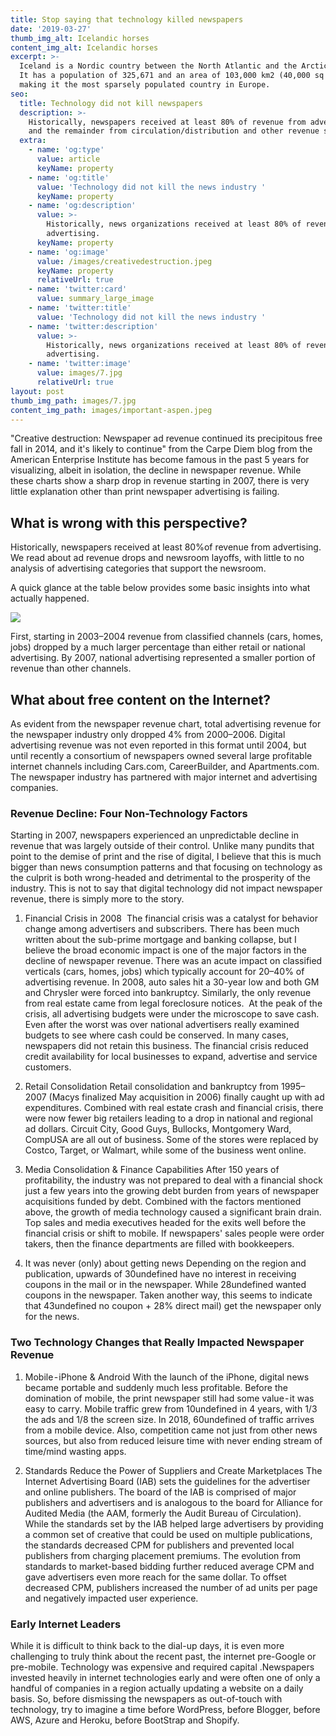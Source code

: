 ```yaml
---
title: Stop saying that technology killed newspapers
date: '2019-03-27'
thumb_img_alt: Icelandic horses
content_img_alt: Icelandic horses
excerpt: >-
  Iceland is a Nordic country between the North Atlantic and the Arctic Ocean.
  It has a population of 325,671 and an area of 103,000 km2 (40,000 sq mi),
  making it the most sparsely populated country in Europe.
seo:
  title: Technology did not kill newspapers
  description: >-
    Historically, newspapers received at least 80% of revenue from advertising
    and the remainder from circulation/distribution and other revenue sources
  extra:
    - name: 'og:type'
      value: article
      keyName: property
    - name: 'og:title'
      value: 'Technology did not kill the news industry '
      keyName: property
    - name: 'og:description'
      value: >-
        Historically, news organizations received at least 80% of revenue from
        advertising. 
      keyName: property
    - name: 'og:image'
      value: /images/creativedestruction.jpeg
      keyName: property
      relativeUrl: true
    - name: 'twitter:card'
      value: summary_large_image
    - name: 'twitter:title'
      value: 'Technology did not kill the news industry '
    - name: 'twitter:description'
      value: >-
        Historically, news organizations received at least 80% of revenue from
        advertising. 
    - name: 'twitter:image'
      value: images/7.jpg
      relativeUrl: true
layout: post
thumb_img_path: images/7.jpg
content_img_path: images/important-aspen.jpeg
---
```

"Creative destruction: Newspaper ad revenue continued its precipitous free fall in 2014, and it's likely to continue" from the Carpe Diem blog from the American Enterprise Institute has become famous in the past 5 years for visualizing, albeit in isolation, the decline in newspaper revenue. While these charts show a sharp drop in revenue starting in 2007, there is very little explanation other than print newspaper advertising is failing.

## What is wrong with this perspective?

Historically, newspapers received at least 80%of revenue from advertising. We read about ad revenue drops and newsroom layoffs, with little to no analysis of advertising categories that support the newsroom.

A quick glance at the table below provides some basic insights into what actually happened.

![](/images/revenuechangenp.png)

First, starting in 2003–2004 revenue from classified channels (cars, homes, jobs) dropped by a much larger percentage than either retail or national advertising. By 2007, national advertising represented a smaller portion of revenue than other channels.

## What about free content on the Internet?

As evident from the newspaper revenue chart, total advertising revenue for the newspaper industry only dropped 4% from 2000–2006. Digital advertising revenue was not even reported in this format until 2004, but until recently a consortium of newspapers owned several large profitable internet channels including Cars.com, CareerBuilder, and Apartments.com. The newspaper industry has partnered with major internet and advertising companies.

### Revenue Decline: Four Non-Technology Factors

Starting in 2007, newspapers experienced an unpredictable decline in revenue that was largely outside of their control. Unlike many pundits that point to the demise of print and the rise of digital, I believe that this is much bigger than news consumption patterns and that focusing on technology as the culprit is both wrong-headed and detrimental to the prosperity of the industry. This is not to say that digital technology did not impact newspaper revenue, there is simply more to the story.

1.  Financial Crisis in 2008 
    The financial crisis was a catalyst for behavior change among advertisers and subscribers. There has been much written about the sub-prime mortgage and banking collapse, but I believe the broad economic impact is one of the major factors in the decline of newspaper revenue.
    There was an acute impact on classified verticals (cars, homes, jobs) which typically account for 20–40% of advertising revenue. In 2008, auto sales hit a 30-year low and both GM and Chrysler were forced into bankruptcy. Similarly, the only revenue from real estate came from legal foreclosure notices. 
    At the peak of the crisis, all advertising budgets were under the microscope to save cash. Even after the worst was over national advertisers really examined budgets to see where cash could be conserved. In many cases, newspapers did not retain this business.
    The financial crisis reduced credit availability for local businesses to expand, advertise and service customers.

2.  Retail Consolidation
    Retail consolidation and bankruptcy from 1995–2007 (Macys finalized May acquisition in 2006) finally caught up with ad expenditures. Combined with real estate crash and financial crisis, there were now fewer big retailers leading to a drop in national and regional ad dollars. Circuit City, Good Guys, Bullocks, Montgomery Ward, CompUSA are all out of business. Some of the stores were replaced by Costco, Target, or Walmart, while some of the business went online.

3.  Media Consolidation & Finance Capabilities
    After 150 years of profitability, the industry was not prepared to deal with a financial shock just a few years into the growing debt burden from years of newspaper acquisitions funded by debt. Combined with the factors mentioned above, the growth of media technology caused a significant brain drain. Top sales and media executives headed for the exits well before the financial crisis or shift to mobile. If newspapers' sales people were order takers, then the finance departments are filled with bookkeepers. 

4.  It was never (only) about getting news
    Depending on the region and publication, upwards of 30undefined have no interest in receiving coupons in the mail or in the newspaper. While 28undefined wanted coupons in the newspaper. Taken another way, this seems to indicate that 43undefined no coupon + 28% direct mail) get the newspaper only for the news.

### Two Technology Changes that Really Impacted Newspaper Revenue

1.  Mobile - iPhone & Android
    With the launch of the iPhone, digital news became portable and suddenly much less profitable. Before the domination of mobile, the print newspaper still had some value - it was easy to carry. Mobile traffic grew from 10undefined in 4 years, with 1/3 the ads and 1/8 the screen size. In 2018, 60undefined of traffic arrives from a mobile device. Also, competition came not just from other news sources, but also from reduced leisure time with never ending stream of time/mind wasting apps.

2.  Standards Reduce the Power of Suppliers and Create Marketplaces
    The Internet Advertising Board (IAB) sets the guidelines for the advertiser and online publishers. The board of the IAB is comprised of major publishers and advertisers and is analogous to the board for Alliance for Audited Media (the AAM, formerly the Audit Bureau of Circulation). 
    While the standards set by the IAB helped large advertisers by providing a common set of creative that could be used on multiple publications, the standards decreased CPM for publishers and prevented local publishers from charging placement premiums. The evolution from standards to market-based bidding further reduced average CPM and gave advertisers even more reach for the same dollar. To offset decreased CPM, publishers increased the number of ad units per page and negatively impacted user experience.

### Early Internet Leaders

While it is difficult to think back to the dial-up days, it is even more challenging to truly think about the recent past, the internet pre-Google or pre-mobile. Technology was expensive and required capital .Newspapers invested heavily in internet technologies early and were often one of only a handful of companies in a region actually updating a website on a daily basis. So, before dismissing the newspapers as out-of-touch with technology, try to imagine a time before WordPress, before Blogger, before AWS, Azure and Heroku, before BootStrap and Shopify.
